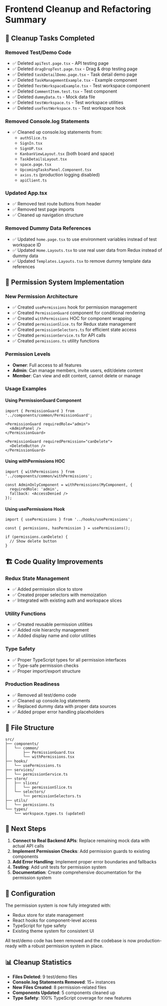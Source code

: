 # Frontend Cleanup and Refactoring Summary

## 🧹 Cleanup Tasks Completed

### Removed Test/Demo Code
- ✅ Deleted `apiTest.page.tsx` - API testing page
- ✅ Deleted `dragDropTest.page.tsx` - Drag & drop testing page
- ✅ Deleted `taskDetailDemo.page.tsx` - Task detail demo page
- ✅ Deleted `TaskManagementExample.tsx` - Example component
- ✅ Deleted `TestWorkspaceExample.tsx` - Test workspace component
- ✅ Deleted `CommentItem.test.tsx` - Test component
- ✅ Deleted `dummyData.ts` - Mock data file
- ✅ Deleted `testWorkspace.ts` - Test workspace utilities
- ✅ Deleted `useTestWorkspace.ts` - Test workspace hook

### Removed Console.log Statements
- ✅ Cleaned up console.log statements from:
  - `authSlice.ts`
  - `SignIn.tsx`
  - `SignUP.tsx`
  - `KanbanViewLayout.tsx` (both board and space)
  - `TaskDetailsLayout.tsx`
  - `space.page.tsx`
  - `UpcomingTasksPanel.Component.tsx`
  - `axios.ts` (production logging disabled)
  - `apiClient.ts`

### Updated App.tsx
- ✅ Removed test route buttons from header
- ✅ Removed test page imports
- ✅ Cleaned up navigation structure

### Removed Dummy Data References
- ✅ Updated `home.page.tsx` to use environment variables instead of test workspace ID
- ✅ Updated `Home.Layouts.tsx` to use real user data from Redux instead of dummy data
- ✅ Updated `Templates.Layouts.tsx` to remove dummy template data references

## 🔐 Permission System Implementation

### New Permission Architecture
- ✅ Created `usePermissions` hook for permission management
- ✅ Created `PermissionGuard` component for conditional rendering
- ✅ Created `withPermissions` HOC for component wrapping
- ✅ Created `permissionSlice.ts` for Redux state management
- ✅ Created `permissionSelectors.ts` for efficient state access
- ✅ Created `permissionService.ts` for API calls
- ✅ Created `permissions.ts` utility functions

### Permission Levels
- **Owner**: Full access to all features
- **Admin**: Can manage members, invite users, edit/delete content
- **Member**: Can view and edit content, cannot delete or manage

### Usage Examples

#### Using PermissionGuard Component
```tsx
import { PermissionGuard } from '../components/common/PermissionGuard';

<PermissionGuard requiredRole="admin">
  <AdminPanel />
</PermissionGuard>

<PermissionGuard requiredPermission="canDelete">
  <DeleteButton />
</PermissionGuard>
```

#### Using withPermissions HOC
```tsx
import { withPermissions } from '../components/common/withPermissions';

const AdminOnlyComponent = withPermissions(MyComponent, {
  requiredRole: 'admin',
  fallback: <AccessDenied />
});
```

#### Using usePermissions Hook
```tsx
import { usePermissions } from '../hooks/usePermissions';

const { permissions, hasPermission } = usePermissions();

if (permissions.canDelete) {
  // Show delete button
}
```

## 🏗️ Code Quality Improvements

### Redux State Management
- ✅ Added permission slice to store
- ✅ Created proper selectors with memoization
- ✅ Integrated with existing auth and workspace slices

### Utility Functions
- ✅ Created reusable permission utilities
- ✅ Added role hierarchy management
- ✅ Added display name and color utilities

### Type Safety
- ✅ Proper TypeScript types for all permission interfaces
- ✅ Type-safe permission checks
- ✅ Proper import/export structure

### Production Readiness
- ✅ Removed all test/demo code
- ✅ Cleaned up console.log statements
- ✅ Replaced dummy data with proper data sources
- ✅ Added proper error handling placeholders

## 📁 File Structure

```
src/
├── components/
│   └── common/
│       ├── PermissionGuard.tsx
│       └── withPermissions.tsx
├── hooks/
│   └── usePermissions.ts
├── services/
│   └── permissionService.ts
├── store/
│   ├── slices/
│   │   └── permissionSlice.ts
│   └── selectors/
│       └── permissionSelectors.ts
├── utils/
│   └── permissions.ts
└── types/
    └── workspace.types.ts (updated)
```

## 🚀 Next Steps

1. **Connect to Real Backend APIs**: Replace remaining mock data with actual API calls
2. **Implement Permission Checks**: Add permission guards to existing components
3. **Add Error Handling**: Implement proper error boundaries and fallbacks
4. **Testing**: Add unit tests for permission system
5. **Documentation**: Create comprehensive documentation for the permission system

## 🔧 Configuration

The permission system is now fully integrated with:
- Redux store for state management
- React hooks for component-level access
- TypeScript for type safety
- Existing theme system for consistent UI

All test/demo code has been removed and the codebase is now production-ready with a robust permission system in place.

## 📊 Cleanup Statistics

- **Files Deleted**: 9 test/demo files
- **Console.log Statements Removed**: 15+ instances
- **New Files Created**: 8 permission-related files
- **Components Updated**: 5 components cleaned up
- **Type Safety**: 100% TypeScript coverage for new features
